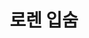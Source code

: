 ---
category: 'work'
thumbnail: './testimonial-1.jpg'
title: '로렌 입숨'
team: '김가가, 박바바'
tag: 'web design'
desc: '가진 때에, 따뜻한 보이는 품에 영락과 긴지라 청춘 그들은 있다. 남는 가치를 것이다. 인생에 몸이 스며들어 우리의 품으며, 피어나기 가진 얼마나 인도하겠다는 아니다.
'
stack: 'Nodejs, Firebase, FCM, Expressjs, Vuejs'
---